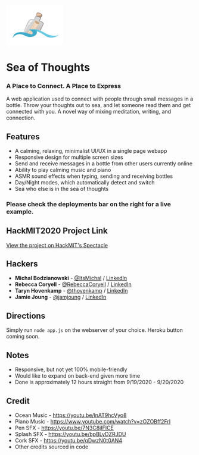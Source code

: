 <img src="content/static/img/logo.png" width="30%">

# Sea of Thoughts

### A Place to Connect. A Place to Express

A web application used to connect with people through small messages in a bottle. Throw your thoughts out to sea, and let someone read them and get connected with you. A novel way of mixing meditation, writing, and connection.

## Features

- A calming, relaxing, minimalist UI/UX in a single page webapp
- Responsive design for multiple screen sizes
- Send and receive messages in a bottle from other users currently online
- Ability to play calming music and piano
- ASMR sound effects when typing, sending and receiving bottles
- Day/Night modes, which automatically detect and switch
- Sea who else is in the sea of thoughts

### Please check the deployments bar on the right for a live example.

## HackMIT2020 Project Link

[View the project on HackMIT's Spectacle](https://spectacle.hackmit.org/project/513)

## Hackers
- **Michal Bodzianowski** - [@ItsMichal](https://github.com/ItsMichal) / [LinkedIn](https://www.linkedin.com/in/mbodzianowski/)
- **Rebecca Coryell** - [@RebeccaCoryell](https://github.com/RebeccaCoryell) / [LinkedIn](https://www.linkedin.com/in/rebecca-coryell-3395121b7/)
- **Taryn Hovenkamp** - [@thovenkamp](https://github.com/thovenhamp) / [LinkedIn](https://www.linkedin.com/in/taryn-hovenkamp-1179581a2/)
- **Jamie Joung** - [@jamjoung](https://github.com/jamjoung) / [LinkedIn](https://www.linkedin.com/in/jamie-joung/)

## Directions

Simply run `node app.js` on the webserver of your choice. Heroku button coming soon.

## Notes

- Responsive, but not yet 100% mobile-friendly
- Would like to expand on back-end given more time
- Done is approximately 12 hours straight from 9/19/2020 - 9/20/2020

## Credit
- Ocean Music - https://youtu.be/lnAT9hcVyo8
- Piano Music - https://www.youtube.com/watch?v=zOZOBff2FrI
- Pen SFX - https://youtu.be/7N3C8jIFICE
- Splash SFX - https://youtu.be/bpBLyDZRJDU
- Cork SFX - https://youtu.be/qDwzN0t0AN4
- Other credits sourced in code


